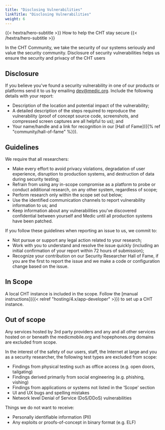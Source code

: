 ```yaml
---
title: "Disclosing Vulnerabilities"
linkTitle: "Disclosing Vulnerabilities"
weight: 6
---
```


{{< hextra/hero-subtitle >}}
  How to help the CHT stay secure
{{< /hextra/hero-subtitle >}}

In the CHT Community, we take the security of our systems seriously and value the security community. Disclosure of security vulnerabilities helps us ensure the security and privacy of the CHT users

## Disclosure 

If you believe you've found a security vulnerability in one of our products or platforms send it to us by emailing dev@medic.org. Include the following details with your report:

- Description of the location and potential impact of the vulnerability;
- A detailed description of the steps required to reproduce the vulnerability (proof of concept source code, screenshots, and compressed screen captures are all helpful to us); and
- Your name/handle and a link for recognition in our [Hall of Fame]({{% ref "community/hall-of-fame" %}}).

## Guidelines

We require that all researchers:

- Make every effort to avoid privacy violations, degradation of user experience, disruption to production systems, and destruction of data during security testing;
- Refrain from using any in-scope compromise as a platform to probe or conduct additional research, on any other system, regardless of scope;
- Perform research only within the scope set out below;
- Use the identified communication channels to report vulnerability information to us; and
- Keep information about any vulnerabilities you've discovered confidential between yourself and Medic until all production systems have been patched.

If you follow these guidelines when reporting an issue to us, we commit to:

- Not pursue or support any legal action related to your research;
- Work with you to understand and resolve the issue quickly (including an initial confirmation of your report within 72 hours of submission);
- Recognize your contribution on our Security Researcher Hall of Fame, if you are the first to report the issue and we make a code or configuration change based on the issue.

## In Scope

A local CHT instance is included in the scope. Follow the [manual instructions]({{< relref "hosting/4.x/app-developer" >}}) to set up a CHT instance.

## Out of scope

Any services hosted by 3rd party providers and any and all other services hosted on or beneath the medicmobile.org and hopephones.org domains are excluded from scope.

In the interest of the safety of our users, staff, the Internet at large and you as a security researcher, the following test types are excluded from scope:

- Findings from physical testing such as office access (e.g. open doors, tailgating)
- Findings derived primarily from social engineering (e.g. phishing, vishing)
- Findings from applications or systems not listed in the ‘Scope' section
- UI and UX bugs and spelling mistakes
- Network level Denial of Service (DoS/DDoS) vulnerabilities

Things we do not want to receive:

- Personally identifiable information (PII)
- Any exploits or proofs-of-concept in binary format (e.g. ELF)
